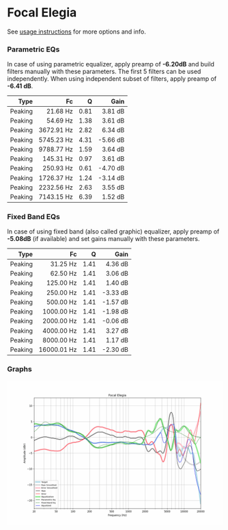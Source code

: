 # Focal Elegia
See [usage instructions](https://github.com/jaakkopasanen/AutoEq#usage) for more options and info.

### Parametric EQs
In case of using parametric equalizer, apply preamp of **-6.20dB** and build filters manually
with these parameters. The first 5 filters can be used independently.
When using independent subset of filters, apply preamp of **-6.41 dB**.

| Type    | Fc         |    Q | Gain     |
|--------:|-----------:|-----:|---------:|
| Peaking | 21.68 Hz   | 0.81 | 3.81 dB  |
| Peaking | 54.69 Hz   | 1.38 | 3.61 dB  |
| Peaking | 3672.91 Hz | 2.82 | 6.34 dB  |
| Peaking | 5745.23 Hz | 4.31 | -5.66 dB |
| Peaking | 9788.77 Hz | 1.59 | 3.64 dB  |
| Peaking | 145.31 Hz  | 0.97 | 3.61 dB  |
| Peaking | 250.93 Hz  | 0.61 | -4.70 dB |
| Peaking | 1726.37 Hz | 1.24 | -3.14 dB |
| Peaking | 2232.56 Hz | 2.63 | 3.55 dB  |
| Peaking | 7143.15 Hz | 6.39 | 1.52 dB  |

### Fixed Band EQs
In case of using fixed band (also called graphic) equalizer, apply preamp of **-5.08dB**
(if available) and set gains manually with these parameters.

| Type    | Fc          |    Q | Gain     |
|--------:|------------:|-----:|---------:|
| Peaking | 31.25 Hz    | 1.41 | 4.36 dB  |
| Peaking | 62.50 Hz    | 1.41 | 3.06 dB  |
| Peaking | 125.00 Hz   | 1.41 | 1.40 dB  |
| Peaking | 250.00 Hz   | 1.41 | -3.33 dB |
| Peaking | 500.00 Hz   | 1.41 | -1.57 dB |
| Peaking | 1000.00 Hz  | 1.41 | -1.98 dB |
| Peaking | 2000.00 Hz  | 1.41 | -0.06 dB |
| Peaking | 4000.00 Hz  | 1.41 | 3.27 dB  |
| Peaking | 8000.00 Hz  | 1.41 | 1.17 dB  |
| Peaking | 16000.01 Hz | 1.41 | -2.30 dB |

### Graphs
![](./Focal%20Elegia.png)